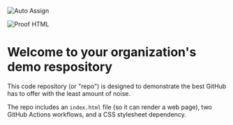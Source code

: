 ![Auto Assign](https://github.com/moneysMap/demo-repository/actions/workflows/auto-assign.yml/badge.svg)

![Proof HTML](https://github.com/moneysMap/demo-repository/actions/workflows/proof-html.yml/badge.svg)

# Welcome to your organization's demo respository
This code repository (or "repo") is designed to demonstrate the best GitHub has to offer with the least amount of noise.

The repo includes an `index.html` file (so it can render a web page), two GitHub Actions workflows, and a CSS stylesheet dependency.
